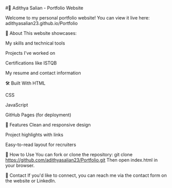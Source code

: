 #💼 Adithya Salian - Portfolio Website

Welcome to my personal portfolio website!
You can view it live here: adithyasalian23.github.io/Portfolio

📌 About
This website showcases:

My skills and technical tools

Projects I've worked on

Certifications like ISTQB

My resume and contact information

🛠️ Built With
HTML

CSS

JavaScript

GitHub Pages (for deployment)

📂 Features
Clean and responsive design

Project highlights with links

Easy-to-read layout for recruiters

🚀 How to Use
You can fork or clone the repository:
git clone https://github.com/adithyasalian23/Portfolio.git
Then open index.html in your browser.

📧 Contact
If you'd like to connect, you can reach me via the contact form on the website or LinkedIn.







